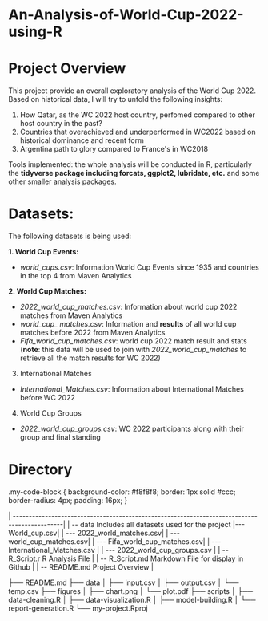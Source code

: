 # An-Analysis-of-World-Cup-2022-using-R

# Project Overview

This project provide an overall exploratory analysis of the World Cup 2022. Based on historical data, I will try to unfold the following insights:

1. How Qatar, as the WC 2022 host country, perfomed compared to other host country in the past?
2. Countries that overachieved and underperformed in WC2022 based on historical dominance and recent form
3. Argentina path to glory compared to France's in WC2018

Tools implemented: the whole analysis will be conducted in R, particularly the **tidyverse package including forcats, ggplot2, lubridate, etc.** and some other smaller analysis packages.

# Datasets:

The following datasets is being used:

**1. World Cup Events:**
- *world_cups.csv*: Information World Cup Events since 1935 and countries in the top 4 from Maven Analytics

**2. World Cup Matches:**
- *2022_world_cup_matches.csv*: Information about world cup 2022 matches from Maven Analytics
- *world_cup_ matches.csv*: Information and **results** of all world cup matches before 2022 from Maven Analytics
- *Fifa_world_cup_matches.csv*: world cup 2022 match result and stats (**note**: this data will be used to join with *2022_world_cup_matches* to retrieve all the match results for WC 2022)

3. International Matches
- *International_Matches.csv*: Information about International Matches before WC 2022

4. World Cup Groups
- *2022_world_cup_groups.csv*: WC 2022 participants along with their group and final standing


# Directory

.my-code-block {
  background-color: #f8f8f8;
  border: 1px solid #ccc;
  border-radius: 4px;
  padding: 16px;
}

<div class ="my-code-block">
| ---------------------------------------------------------------------------------------------|        
|   -- data                                         Includes all datasets used for the project
|--- World_cup.csv|
|     --- 2022_world_matches.csv|
|     --- world_cup_matches.csv|
|     --- Fifa_world_cup_matches.csv| 
|     --- International_Matches.csv                                                            |
|     --- 2022_world_cup_groups.csv                                                            |
|   -- R_Script.r                                   R Analysis File                            |
|   -- R_Script.md                                  Markdown File for display in Github        |
|   -- README.md                                    Project Overview                           |

<div>

  
├── README.md
├── data
│   ├── input.csv
│   ├── output.csv
│   └── temp.csv
├── figures
│   ├── chart.png
│   └── plot.pdf
├── scripts
│   ├── data-cleaning.R
│   ├── data-visualization.R
│   ├── model-building.R
│   └── report-generation.R
└── my-project.Rproj



